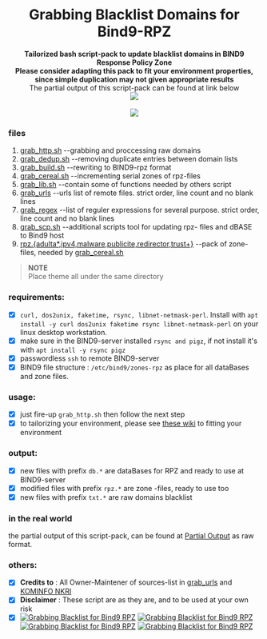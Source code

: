 <h1 align="center">Grabbing Blacklist Domains for Bind9-RPZ</h1>

<p align="center">
  	<b>Tailorized bash script-pack to update blacklist domains in BIND9 Response Policy Zone<br>
	Please consider adapting this pack to fit your environment properties,<br>
	since simple duplication may not given appropriate results</b><br>
	The partial output of this script-pack can be found at link below</b><br>
  	<a href="https://github.com/ngadmini/partial-output"><img src="https://img.shields.io/badge/bind9%20RPZ-Partial%20Output-blue?style=flat-square&logo=github"></a>
  	<br><br>
  	<a href="#"><img src="http://s.4cdn.org/image/title/105.gif"></a>
</p>

### files
1. [grab_http.sh](https://github.com/ngadmini/Grabbing-Blacklist-for-Bind9-RPZ/blob/master/libs/grab_http.sh) --grabbing and proccessing raw domains
2. [grab_dedup.sh](https://github.com/ngadmini/Grabbing-Blacklist-for-Bind9-RPZ/blob/master/libs/grab_dedup.sh) --removing duplicate entries between domain lists
3. [grab_build.sh](https://github.com/ngadmini/Grabbing-Blacklist-for-Bind9-RPZ/blob/master/libs/grab_build.sh) --rewriting to BIND9-rpz format
4. [grab_cereal.sh](https://github.com/ngadmini/Grabbing-Blacklist-for-Bind9-RPZ/blob/master/libs/grab_cereal.sh) --incrementing serial zones of rpz-files
5. [grab_lib.sh](https://github.com/ngadmini/Grabbing-Blacklist-for-Bind9-RPZ/blob/master/libs/grab_lib.sh) --contain some of functions needed by others script
6. [grab_urls](https://github.com/ngadmini/Grabbing-Blacklist-for-Bind9-RPZ/blob/master/libs/grab_urls) --urls list of remote files. strict order, line count and no blank lines
7. [grab_regex](https://github.com/ngadmini/Grabbing-Blacklist-for-Bind9-RPZ/blob/master/libs/grab_regex) --list of reguler expressions for several purpose. strict order, line count and no blank lines
7. [grab_scp.sh](https://github.com/ngadmini/Grabbing-Blacklist-for-Bind9-RPZ/blob/master/libs/grab_scp.sh) --additional scripts tool for updating rpz- files and dBASE to Bind9 host
8. [rpz.{adulta*,ipv4,malware,publicite,redirector,trust+}](https://github.com/ngadmini/Grabbing-Blacklist-for-Bind9-RPZ/tree/master/zones-rpz) --pack of zone-files, needed by [grab_cereal.sh](https://github.com/ngadmini/Grabbing-Blacklist-for-Bind9-RPZ/blob/master/libs/grab_cereal.sh) 
> <b>NOTE</b><br>Place theme all under the same directory
### requirements:
- [x] `curl, dos2unix, faketime, rsync, libnet-netmask-perl`. Install with `apt install -y curl dos2unix faketime rsync libnet-netmask-perl` on your linux desktop workstation.
- [x] make sure in the BIND9-server installed `rsync and pigz`, if not install it's with `apt install -y rsync pigz`
- [x] passwordless `ssh` to remote BIND9-server
- [x] BIND9 file structure : `/etc/bind9/zones-rpz` as place for all dataBases and zone files.
### usage:
- [x] just fire-up `grab_http.sh` then follow the next step
- [x] to tailorizing your environment, please see [these wiki](https://github.com/ngadmini/Grabbing-Blacklist-for-Bind9-RPZ/wiki/Fitting-Environment) to fitting your environment
### output:
- [x] new files with prefix `db.*` are dataBases for RPZ and ready to use at BIND9-server
- [x] modified files with prefix `rpz.*` are zone -files, ready to use too
- [x] new files with prefix `txt.*` are raw domains blacklist
### in the real world
the partial output of this script-pack, can be found at [Partial Output](https://github.com/ngadmini/partial-output) as raw format.
### others:
- [x] **Credits to** : All Owner-Maintener of sources-list in [grab_urls](https://github.com/ngadmini/Grabbing-Blacklist-for-Bind9-RPZ/blob/master/libs/grab_urls) and [KOMINFO NKRI](https://trustpositif.kominfo.go.id/assets/db/domains)
- [x] **Disclaimer** : These script are as they are, and to be used at your own risk
- [x] [![Grabbing Blacklist for Bind9 RPZ](https://img.shields.io/badge/LICENSE:-GNU%20General%20Public%20License-blue?style=flat-square&logo=github)](./LICENSE) 
 [![Grabbing Blacklist for Bind9 RPZ](https://img.shields.io/badge/FEEDBACK:-Issues-blue?style=flat-square&logo=github)](https://github.com/ngadmini/Grabbing-Blacklist-for-Bind9-RPZ/issues) 
 [![Grabbing Blacklist for Bind9 RPZ](https://img.shields.io/badge/FEEDBACK:-Dicussions-blue?style=flat-square&logo=github)](https://github.com/ngadmini/Grabbing-Blacklist-for-Bind9-RPZ/discussions)
 [![Grabbing Blacklist for Bind9 RPZ](https://img.shields.io/badge/USAGE:-Wiki-blue?style=flat-square&logo=github)](https://github.com/ngadmini/Grabbing-Blacklist-for-Bind9-RPZ/wiki)
